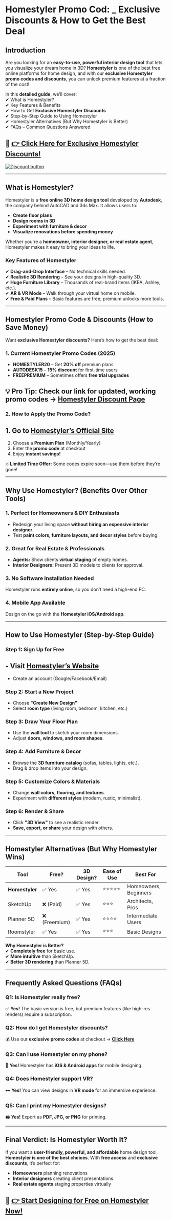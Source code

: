 
# Homestyler Promo Cod: _ Exclusive Discounts &amp; How to Get the Best Deal
 

## **Introduction**  
Are you looking for an **easy-to-use, powerful interior design tool** that lets you visualize your dream home in 3D? **Homestyler** is one of the best free online platforms for home design, and with our **exclusive Homestyler promo codes and discounts**, you can unlock premium features at a fraction of the cost!  

In this **detailed guide**, we’ll cover:  
✔ What is Homestyler?  
✔ Key Features & Benefits  
✔ How to Get **Exclusive Homestyler Discounts**  
✔ Step-by-Step Guide to Using Homestyler  
✔ Homestyler Alternatives (But Why Homestyler is Better)  
✔ FAQs – Common Questions Answered  

## 🔗 **[👉 Click Here for Exclusive Homestyler Discounts!](https://homestyler.sjv.io/21DBQQ)**  

[![Discount button](https://github.com/user-attachments/assets//5b617d34-2617-490b-af00-a730cfeba0d1)
](https://homestyler.sjv.io/21DBQQ)


---  

## **What is Homestyler?**  
Homestyler is a **free online 3D home design tool** developed by **Autodesk**, the company behind AutoCAD and 3ds Max. It allows users to:  
- **Create floor plans**  
- **Design rooms in 3D**  
- **Experiment with furniture & decor**  
- **Visualize renovations before spending money**  

Whether you're a **homeowner, interior designer, or real estate agent**, Homestyler makes it easy to bring your ideas to life.  

### **Key Features of Homestyler**  
✔ **Drag-and-Drop Interface** – No technical skills needed.  
✔ **Realistic 3D Rendering** – See your designs in high-quality 3D.  
✔ **Huge Furniture Library** – Thousands of real-brand items (IKEA, Ashley, etc.).  
✔ **AR & VR Mode** – Walk through your virtual home on mobile.  
✔ **Free & Paid Plans** – Basic features are free; premium unlocks more tools.  

---  

## **Homestyler Promo Code & Discounts (How to Save Money)**  
Want **exclusive Homestyler discounts?** Here’s how to get the best deal:  

### **1. Current Homestyler Promo Codes (2025)**  
- **HOMESTYLER20** – Get **20% off** premium plans  
- **AUTODESK15** – **15% discount** for first-time users  
- **FREEPREMIUM** – Sometimes offers **free trial upgrades**  

## 💡 **Pro Tip:** Check our link for **updated, working promo codes** → **[Homestyler Discount Page](https://homestyler.sjv.io/21DBQQ)**  

### **2. How to Apply the Promo Code?**  
## 1. Go to **[Homestyler’s Official Site](https://homestyler.sjv.io/21DBQQ)**  
2. Choose a **Premium Plan** (Monthly/Yearly)  
3. Enter the **promo code** at checkout  
4. Enjoy **instant savings!**  

🔥 **Limited Time Offer:** Some codes expire soon—use them before they’re gone!  

---  

## **Why Use Homestyler? (Benefits Over Other Tools)**  
### **1. Perfect for Homeowners & DIY Enthusiasts**  
- Redesign your living space **without hiring an expensive interior designer**.  
- Test **paint colors, furniture layouts, and decor styles** before buying.  

### **2. Great for Real Estate & Professionals**  
- **Agents:** Show clients **virtual staging** of empty homes.  
- **Interior Designers:** Present 3D models to clients for approval.  

### **3. No Software Installation Needed**  
Homestyler runs **entirely online**, so you don’t need a high-end PC.  

### **4. Mobile App Available**  
Design on the go with the **Homestyler iOS/Android app**.  

---  

## **How to Use Homestyler (Step-by-Step Guide)**  
### **Step 1: Sign Up for Free**  
## - Visit **[Homestyler’s Website](https://homestyler.sjv.io/21DBQQ)**  
- Create an account (Google/Facebook/Email)  

### **Step 2: Start a New Project**  
- Choose **"Create New Design"**  
- Select **room type** (living room, bedroom, kitchen, etc.)  

### **Step 3: Draw Your Floor Plan**  
- Use the **wall tool** to sketch your room dimensions.  
- Adjust **doors, windows, and room shapes**.  

### **Step 4: Add Furniture & Decor**  
- Browse the **3D furniture catalog** (sofas, tables, lights, etc.).  
- Drag & drop items into your design.  

### **Step 5: Customize Colors & Materials**  
- Change **wall colors, flooring, and textures**.  
- Experiment with **different styles** (modern, rustic, minimalist).  

### **Step 6: Render & Share**  
- Click **"3D View"** to see a realistic render.  
- **Save, export, or share** your design with others.  

---  

## **Homestyler Alternatives (But Why Homestyler Wins)**  
| Tool | Free? | 3D Design? | Ease of Use | Best For |  
|------|-------|------------|-------------|----------|  
| **Homestyler** | ✅ Yes | ✅ Yes | ⭐⭐⭐⭐⭐ | Homeowners, Beginners |  
| SketchUp | ❌ (Paid) | ✅ Yes | ⭐⭐⭐ | Architects, Pros |  
| Planner 5D | ❌ (Freemium) | ✅ Yes | ⭐⭐⭐⭐ | Intermediate Users |  
| Roomstyler | ✅ Yes | ✅ Yes | ⭐⭐⭐ | Basic Designs |  

**Why Homestyler is Better?**  
✔ **Completely free** for basic use.  
✔ **More intuitive** than SketchUp.  
✔ **Better 3D rendering** than Planner 5D.  

---  

## **Frequently Asked Questions (FAQs)**  

### **Q1: Is Homestyler really free?**  
✅ **Yes!** The basic version is free, but premium features (like high-res renders) require a subscription.  

### **Q2: How do I get Homestyler discounts?**  
💰 Use our **exclusive promo codes** at checkout → **[Click Here](https://homestyler.sjv.io/21DBQQ)**  

### **Q3: Can I use Homestyler on my phone?**  
📱 **Yes!** Homestyler has **iOS & Android apps** for mobile designing.  

### **Q4: Does Homestyler support VR?**  
🕶️ **Yes!** You can view designs in **VR mode** for an immersive experience.  

### **Q5: Can I print my Homestyler designs?**  
🖨️ **Yes!** Export as **PDF, JPG, or PNG** for printing.  

---  

## **Final Verdict: Is Homestyler Worth It?**  
If you want a **user-friendly, powerful, and affordable** home design tool, **Homestyler is one of the best choices**. With **free access** and **exclusive discounts**, it’s perfect for:  
- **Homeowners** planning renovations  
- **Interior designers** creating client presentations  
- **Real estate agents** staging properties virtually  

## 🎨 **[👉 Start Designing for Free on Homestyler Now!](https://homestyler.sjv.io/21DBQQ)**  

